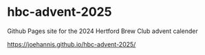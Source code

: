 # hbc-advent-2025

Github Pages site for the 2024 Hertford Brew Club advent calender

https://joehannis.github.io/hbc-advent-2025/
